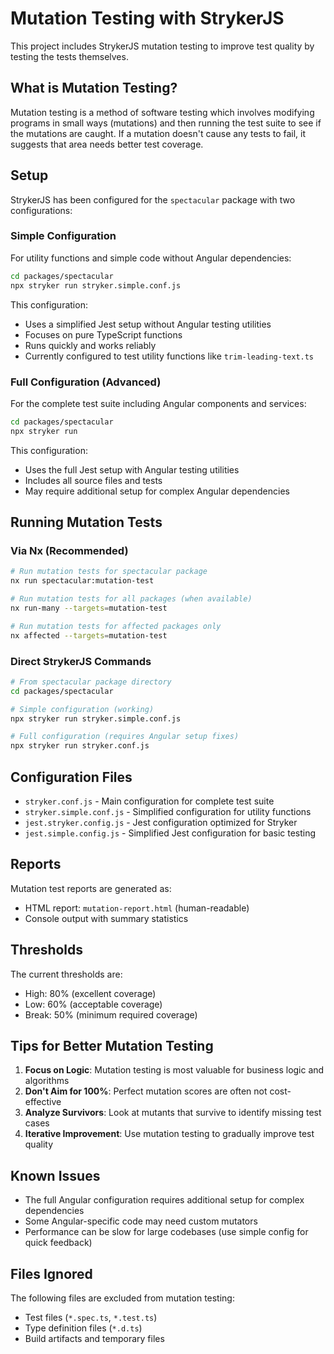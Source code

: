 # Mutation Testing with StrykerJS

This project includes StrykerJS mutation testing to improve test quality by
testing the tests themselves.

## What is Mutation Testing?

Mutation testing is a method of software testing which involves modifying
programs in small ways (mutations) and then running the test suite to see if the
mutations are caught. If a mutation doesn't cause any tests to fail, it suggests
that area needs better test coverage.

## Setup

StrykerJS has been configured for the `spectacular` package with two
configurations:

### Simple Configuration

For utility functions and simple code without Angular dependencies:

```bash
cd packages/spectacular
npx stryker run stryker.simple.conf.js
```

This configuration:

- Uses a simplified Jest setup without Angular testing utilities
- Focuses on pure TypeScript functions
- Runs quickly and works reliably
- Currently configured to test utility functions like `trim-leading-text.ts`

### Full Configuration (Advanced)

For the complete test suite including Angular components and services:

```bash
cd packages/spectacular
npx stryker run
```

This configuration:

- Uses the full Jest setup with Angular testing utilities
- Includes all source files and tests
- May require additional setup for complex Angular dependencies

## Running Mutation Tests

### Via Nx (Recommended)

```bash
# Run mutation tests for spectacular package
nx run spectacular:mutation-test

# Run mutation tests for all packages (when available)
nx run-many --targets=mutation-test

# Run mutation tests for affected packages only
nx affected --targets=mutation-test
```

### Direct StrykerJS Commands

```bash
# From spectacular package directory
cd packages/spectacular

# Simple configuration (working)
npx stryker run stryker.simple.conf.js

# Full configuration (requires Angular setup fixes)
npx stryker run stryker.conf.js
```

## Configuration Files

- `stryker.conf.js` - Main configuration for complete test suite
- `stryker.simple.conf.js` - Simplified configuration for utility functions
- `jest.stryker.config.js` - Jest configuration optimized for Stryker
- `jest.simple.config.js` - Simplified Jest configuration for basic testing

## Reports

Mutation test reports are generated as:

- HTML report: `mutation-report.html` (human-readable)
- Console output with summary statistics

## Thresholds

The current thresholds are:

- High: 80% (excellent coverage)
- Low: 60% (acceptable coverage)
- Break: 50% (minimum required coverage)

## Tips for Better Mutation Testing

1. **Focus on Logic**: Mutation testing is most valuable for business logic and
   algorithms
2. **Don't Aim for 100%**: Perfect mutation scores are often not cost-effective
3. **Analyze Survivors**: Look at mutants that survive to identify missing test
   cases
4. **Iterative Improvement**: Use mutation testing to gradually improve test
   quality

## Known Issues

- The full Angular configuration requires additional setup for complex
  dependencies
- Some Angular-specific code may need custom mutators
- Performance can be slow for large codebases (use simple config for quick
  feedback)

## Files Ignored

The following files are excluded from mutation testing:

- Test files (`*.spec.ts`, `*.test.ts`)
- Type definition files (`*.d.ts`)
- Build artifacts and temporary files
